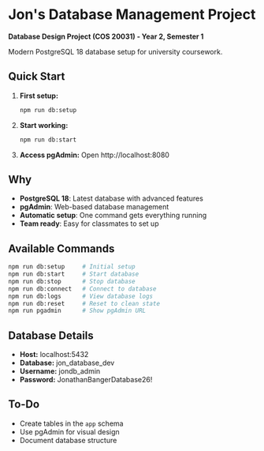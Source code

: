 # Jon's Database Management Project

**Database Design Project (COS 20031) - Year 2, Semester 1**

Modern PostgreSQL 18 database setup for university coursework.

## Quick Start

1. **First setup:**
   ```bash
   npm run db:setup
   ```

2. **Start working:**
   ```bash
   npm run db:start
   ```

3. **Access pgAdmin:**
   Open http://localhost:8080

## Why

- **PostgreSQL 18**: Latest database with advanced features
- **pgAdmin**: Web-based database management
- **Automatic setup**: One command gets everything running
- **Team ready**: Easy for classmates to set up

## Available Commands

```bash
npm run db:setup     # Initial setup
npm run db:start     # Start database
npm run db:stop      # Stop database
npm run db:connect   # Connect to database
npm run db:logs      # View database logs
npm run db:reset     # Reset to clean state
npm run pgadmin      # Show pgAdmin URL
```

## Database Details

- **Host:** localhost:5432
- **Database:** jon_database_dev
- **Username:** jondb_admin
- **Password:** JonathanBangerDatabase26!

## To-Do

- Create tables in the `app` schema
- Use pgAdmin for visual design
- Document database structure